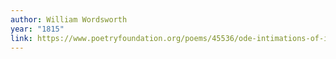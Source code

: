 ```yaml
---
author: William Wordsworth
year: "1815"
link: https://www.poetryfoundation.org/poems/45536/ode-intimations-of-immortality-from-recollections-of-early-childhood
---
```

